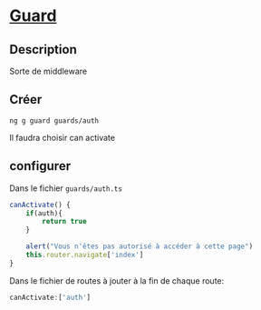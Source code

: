 # [Guard](readme.md)

## Description

Sorte de middleware

## Créer

```console
ng g guard guards/auth
```

Il faudra choisir can activate

## configurer

Dans le fichier `guards/auth.ts`

```javascript
canActivate() {
    if(auth){
        return true
    }

    alert("Vous n'êtes pas autorisé à accéder à cette page")
    this.router.navigate['index']
}
```

Dans le fichier de routes à jouter à la fin de chaque route: 

```javascript
canActivate:['auth']
```